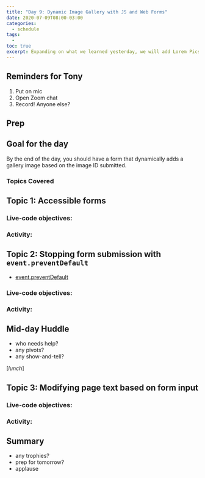 ```yaml
---
title: "Day 9: Dynamic Image Gallery with JS and Web Forms"
date: 2020-07-09T08:00-03:00
categories:
  - schedule
tags:
  - 
toc: true
excerpt: Expanding on what we learned yesterday, we will add Lorem Picsum images to a gallery based on form input.
---
```

## Reminders for Tony
1. Put on mic
2. Open Zoom chat
3. Record! Anyone else?

## Prep

## Goal for the day
By the end of the day, you should have a form that dynamically adds a gallery image based on the image ID submitted.

### Topics Covered

## Topic 1: Accessible forms

### Live-code objectives:

### Activity: 

## Topic 2: Stopping form submission with `event.preventDefault`
- [event.preventDefault](https://developer.mozilla.org/en-US/docs/Web/API/HTMLFormElement/submit_event#JavaScript)

### Live-code objectives:

### Activity: 

## Mid-day Huddle
- who needs help?
- any pivots?
- any show-and-tell?

[*lunch*]

## Topic 3: Modifying page text based on form input

### Live-code objectives:

### Activity: 

## Summary
- any trophies?
- prep for tomorrow?
- applause